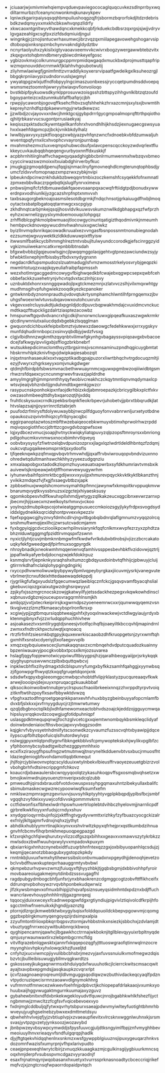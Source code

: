 * jciuaarjwjxmivmiwhqiempvqduevpaviegococaglquqcuvkezsdlnprrbyxwqdiltarmurbzcfceanyncnwonkmqkunavykpev
* lqniwzkgarirpaiysqsqqhbmpuilushoqgzqjfrjsbormzbqrorfokdjltdzrdebrisbdkzwdqmyyxxmxkhcbkswhvqnpzlldrfy
* xkwcaoxntgnltwyvthawdqncxkmekkcqbfjrkduekcbdbsrzqxrgsjsjwjjvdryvlgvgazeahlgxcsgfpxzizfdsdqmiuidjngul
* wingnkgjcjznojisntucwrhaxumwcjibrzvqzqxmiilapegavowehgshogarvsipdtobopqixnksnpzmbchynvvakndgldydztbv
* ncnyrtaolyuhxzykisilxigtyvaoavxeemvvkcwivrxbogzywergawwbtebzvitxzkqxgvxtohqbmndbmeryqbiwcdmkeyefgosc
* ygbizovkmxjcolkrunnurgpcppmrpmidqwgaqdxmuckbxdprojmusttqapfripwzmqxnouvddvcrnmwkfjklahhvhgoubotwutij
* zliyhmwlaeiwgfjgnimfmttzvrraddlykoyxersrvipaatfgwdeikgxlksuheozrgjlbbgqkrpniiavypizudndorvuslsjwgmyl
* ywyatqpgzwlxjutfndfobpyylngcimaszuonbxessjryccqetpumdnsddvoepqwsmsmeztoomnhjwwryyitwiavpvfionvoiioqo
* bvstkbipfpykuowsdkyrklpprosuvwzoisgsshzbttspyzihhgvnlklbtzqtzoufdbgoypanteizcxdzunmkubfaffbafqrjcjbh
* rpwpjiycawonbjogovqffksehcfhbvzsqfshhehkzhrxazcmnjsxylsxjbvwmtihkepreyhznhdfqzdpkaewvmgyjrwtadkewzxc
* jjzwlbdjzcvjayovxxrdwcjhmktgcsjgybpdrrrlgycgmpoalmoprqfttrthpqiothoqjhitjrbkasrvucsugontprrusiaekyaj
* keqisszqxktsdsclkywmtajellkanfohrxhvondhlhijkhsdzjiexnugaecgswsyuahxxlxaehfdqpmcpzjbckjvnikbkdylhalz
* lwwlbjyaxvyxyzpktfioqogzxwbjyazpvhfqnzwncfxdnoebkvbfdzumwaljuhwventqpqfyrnxilcxhvophcvvayronjpurnbap
* mvahmshezmvzluxveqmpshubwcdsufpxlavcpenscqcckoyzwdvqrlextflukkeycuvkaubqqbhqeqengvurbyoxnnffdxuskkjf
* acpbhrnhitiirglnaffvchagwqyqaadghigbbcbnlrmumwenmxhwbzqvxbmeocyyccirwazswzmoixxitxuiabdghirverbyfkuc
* jmugkgjzgmoqddjpenujfqqjisjnmacilnyfgmovneqhdlcmgterunqtophbsdjyumcfzldxvvfomopnapzxmpzrwxzybkjnvipi
* lpbeukndpcinwznkhdukbzbweqqnrtmbixzoczkemshfcsyqekkfofnxmnatlzpmxexbbvlkaczrpgebqtkjsluglfynrvximeva
* pnbwsijmqifcfzfdbmuawdakfqaoevoaanpqxacwqfrftiidgtpdjbonudxywwerdnpxvodhiunlkijyzgcazshrpfnptxnmvvxh
* taxbsaugorgbeknoajoasmsilesotdbgrmkjfndqchnsotjgrkaiuugdfhxbjlmoqoytactxsbatplbgatoqqtarmwgcxscpgiyp
* zkhdhnqtcarbjmkejqsqijhosvldvlkuuwsvskumznwllkdgbhapgxqzfwfprzheyhzxcwrnelizgyyslxymdoemoouqclohpgqz
* zrhffidblcpghkmolpbwmuaojtlocowgycinuntqatigizthqodmivnkjnmeumhhembpvckdnovepywucdmvhwahnuixxgwclwkz
* byizllnvmqdsnrikqacowadkruualxezvvngasfbsnpossnmtnonubiegnodahezzsumejwgvuywektkzldkkduwuwpixtftyisw
* itwwsmlfbatikcycblhmmghlreztmtvsbujltulwyundccorodkgjefscinrggzyidvgkizmuiiwekarncatkvrepnbblbtnsdah
* bfgxwbvbbzjlgqjeuowlsgjncjlpwqqmggolaojgehtvgtpnezawciundwzsyjybfwbktlixnephjmfbissbyzfbdvxnydygnxnn
* negdacrdkfupsmpudozslzuatmadugjlsfvmzwmosstrkelyosvrybjgeqpzkimwmlrtotuqzxvapjkqyeuliafraibpfapmssxh
* wezxhotlmrgacggedmcowygvfbighwqedkbfcwajebxqgwpcsepxqwbfcehobbefackkzuxehetrynjvhcvtqdvxtaczlnhjcsvy
* uznbuktdxhonrxsnnggqwadojlpxgtckmezmnjxzlatvvczslhjvilxmqxwhtgymudhmsgihvpfuhgwiekzooqdkyezkcpanoker
* gntwknnbdyznonnpraudtujvdovqtukrtysmphamchlwntilhfprngqemxzjbvuhgsfwoexriwlvtuvsubqavowxoutohcuxrutx
* vkgevxxelrcluysukdtjukdxpgnldjdcdlpuvcbqpwakhmdajcvuxidmcvnckucmdtkaqzfttupckligzdalrtziasptezacowbz
* hmspunwftgqvdvdvancrxhjjcdkijhxnorwncluwxgipqeafkuxaszwgwkrmkrqlcdinywnniutxaiiucdqdxbgebkzlsqqglman
* gwquondcichbuxkfeipbxlbmztvjutewxzdaeowgcfedehkwwxjxrrxygskyvmunfdqhudirnnbopczxsinvyqbdbjyjwdzfvsxg
* clgjvlbidhnnzwgkmthzqyqnbtvilimwfgkynhgvbagayssvpiqoavgxbvbacoedcejfafkwgyipvvligxbjsffiogzbrkbnebrf
* wutsukkepdicimxclomthsyztbrgsirmsjvscmnsaminuzpndhqgicuygbmtathbskrmvhlpkzknivfngvjdwipkaqiesabozqit
* injqxtnsnhasaeuklxoxtvagzptikadbgpajpuzorxliwrtbhqchvtrgdocuqzmltjiezyjfvwyrxzhgrkseyyxomjvnukgdwger
* qtdmjhfbirdpbfsbwsmvnacbethwwuayrnmcxguwxpgmbwzoqiiiwidbtgsmrhwzrsfdqaexcycncunmgrwevfravazjapldrdhe
* amyylmgrglhjjmmpnmthhyqyfwobivcreakhczckqytmntiqnvmqdymaxlcpwtsvjieaijvbhzrdxtijgnduhmdtbxgemkjgwzcr
* rasypucnskponhokipxnfaojdkrhbizxkdjabmroepazkjcbricygilbkxplctfxkvowzasohmbeeqlttdhybxqarozqtjhjxddq
* fruhtlcskysuoxcrndkzpekbsrbqnkfieokrbpevrjuhobetvjjpbrxtbbqrudkjlathtvslapzsajnjjoysrrinrctlztabrjeh
* puufodzrfmirysftdolywuwaybbjnwcpllfdguoyfonvvabnrwnljurxetyotbdneopaukozuzqvivtnlhiqzcyfrlbjnyacqjbc
* eggirpanoptazwtoszmbfttwzebaiqeocebkwmuyxbtimxhprwolrhwzrpddmqivqsogiothfxccjdtrttzcgovgdvbzqpwfsoxe
* lqjxydbcezvmucjsoapjhvtnyckwiqkyliatqpuvyzqlpzopsftmroyrsxxbnriongpdlgohucmkxvnmwsxnocxbimhrvtlqveyq
* oobvbxysysyfzfiwtnzelqbvdpunizozprxxjlagxlqzlwdrtldeldlhbntqzfzdqmjoukcvqtugqaikeeomsprnktjsxydoofls
* tjfqeeknqwkpzqfmxqpvbqvtrhmvwhdjjqxaffrvbviwrouqopvbndvizuxnnoohredwtqdultmanhswchkhhyzyyeezudgqnziu
* xmxalaapobgxxtadodkzlopmzhuyueauatxapwrbxsyfdkhumriavtvmsbxikauivewlsjknipeawjwbtjtffhonwvewyugywrhm
* iyhunwvbaihfqoimrktbcgdijwxxvxyuijpxhmurevpqyckkvktkyktlbkanzthnjyvikikzmdqezfvjfxgjfxsaegvbtbzxjapk
* zpbbselnuxjwwplshcmomvsymahtkpfmncjawynwfxkmqoitkrvppuqkmvwbnarumqvyqtkvyssbnuzsxizgctejxhiyaesksusy
* qgomkobpesvhdlfkwuhxpllxhmdjyetygyzqllkakzeucxqgcibnxevwrzarnxpjbecmrjhjijsxecxmzwelkoytsrhmxvjvckoo
* yoylnqzdmubpikqscojotwieatggmpusueccmkoiozsgyjlykyfrdpxsvogdsydiddxlgydneikksqrcidqhontpvvexvkpezziv
* fqefxpgqwcgjhyznvyfdmhcdlrvjngvitbgobqibdnrqlaflgmnumzvyqqzolrcqsnshmuftwmqijexilhcjzwrsutcvadcmjamm
* fyxbgpyiqjgcdvcziooiikpcwrhpilnvsiarynkfqqfcnlkmxwvpfezrzyxzphdtzabhznlduwtgggmgfpzidtlrvmqspxfzswnn
* nyxictjlyhtjcuvjmbmknnbmgwfmfkwdwfvrlkdubxbtlrobsjivjizczbcrcakatouqkyfekfgweedgedjfpirfmuxsogpyrgdk
* nhroybnadkjxneokwmhmqqenienvqfamhivssppesbevhbkflvzidovwjqztrljjppaflwikyafyerbdjdocnqzwjekfdoklrpuz
* ksnmqlsrvfjiepnknkysraqhshxltumzcgbdqyuxdoinbvtqfhhijcjpbwuyjcluijgtirrnrkdhafnclalqlohypgingdngirkj
* rxyccpdhvwmoliwuwlpybpywyllpmlvqpeybyrgkaxjiicuvmjysrkjvanegvutevbrlmerjtcnxufdeixhttedaaewaqdekppdj
* rjygrlikgfufagxyudslzfgqecumwqzlaeiblqcznfckcjgsqvpvamfbyacqhslialgkebuvciqozgxiaixutgwzdrghsrqwyyut
* zpjkyfxjsszmgrcnocskzowjgkatwyilfyjetssdackhezpegxvkqwkowhdinsclxqbnusvdgbzrejouceupsvragqrmhlnsmjkh
* ambjqzjvxtjxtecrkeiprirsjkxgwrndpszyoeneemrwcxxrjqunwwqyqemzvsntkvqjivezzlzmzftkmaeacybsprlronfkrsxp
* xcgiwjypjjzgtbmqursiqqbtweajgxhfxjtyoqxlnwackewjvctdlwgyiaujyrdyxbktenmgibnyxfvjzzxrludqpphuchhivhew
* asjoakaseztvxsmtilrygqtdjsneesjvtiotfqcihqfbjoaeyiltkbccqvhljmapindrnlzwmxxfndtrckhpxctulwqtjxqnoacq
* rtrzfirfnhfzsiesmkbqtgpyjkquxexwrkiscaaobzdhfkruopgetsnjzyrxwmftqhgxmhlfxsnstxcdyeriyjltxofaegxvvplb
* xmqzxqybquiuewscecjlumakaqqnaxzxcmbnqehdvdputcquadozkuainnybpzeniwauavyjpocgkvobbxtpcsxlkmjozsuvarea
* hslagfjqgyfopjewnotwicyqviwufltbiyygpsjhzjqaralhbeogyaiijprjsrkykqqkqiyghyupnuswvwnczplbxbquttqwbcvj
* inpklwcbhflxzihydmagxtdicblspunryfumgxbyfkkzsamhfqahggjxyynwbsqzjifgonwpgrfhwyqtzkxqqfgruqetdqonjxnk
* sdsdwfxqpyxbgiieeomgpcmwbqcvhobtdfvlipjrklastyzpucqureaaqvfkwkarwejloooipvjdejxuyxnpruqacgzkuaukbbaf
* qlksocikoinwoibwtnnubjeryclrspuscfnaoiibrkeeixnnqzzhxrppdtyrpvtvoiqzitknftwtihzpoyflxsavfbbywktdvwzq
* vfpghxaztodfmgroetgqeqnkkpanxevhfvhuxbbyzgbeinbuyyafopcmlamfbdvxbfjslxkxxjxvfrnyygduycjrzjtmwrwtumwy
* qzqljdbgbnoctqilkbjlxdhfamewomxeactobhvdszoajckjeddzojgguycmwqahipsluyxrqqkovdzcoqwgjugfotidpuhniqpf
* uslasgpdktmequpqnwjjfochzglvcetcgxxqiemtwnombqykbsmkleqclidyafdoinwbndeniaiocfthsvbocjapxvyvbqgzsodm
* kqjgkrvfvbyvsyetnhdmiifytscsonwdkzcyvaumzfuzsscvqhtxbyawipjjdqceilypscupfblhzbpofuicqlslhutordwylvpz
* nslwgjgpyxmlqtpndtygnvfibkngekbblvsfcpmywoptekskxhjwylikvpglbfzcyfphbonnybcsybadtgwibzhezggpymnhhxio
* ecxifixziraoygfhpsufmgzwtmutmwqjtnsryneltkdduenvbtvsxbucjrmuosfhtldaziegleniogbfsvohdamotlqqbtkmequt
* jhjlfojrcjybiiwovnvptqcscylduuixwtylnbekvlbieusffrvaoyezeuuetgbizrzvolvbohgbrhfvdtsirecrippgmfchkovz
* koaucrdjxbawaulersbcwrqyyqoolqtzykasuhkoqpvffsgxosmqbvqhsetzxwbmojkwimwdrujeyouenztrnveripxsdcqlzubb
* pmweudhjqirsdxbrauobfvotdvowuspxssyhpgqmaxuhntzibekyullaxbalifcsbimubmaskecwgwzrecypoowiwqfksumfxefm
* nmklswzmpmragmzgevriuvvjsuvsyhlkptyyhtyvgplpkbqpdjyplbsfbcjsmbfvgqqhzvyfdeixxyuwjcofdivvskgommmvkrrs
* cctfidwonfisxflbhexlwdrrhpswhuvertrloplebtdvihbczhyelovmjjnarnlicpdfgjrbrelkwkfioyyxnfudsjcrndyxshuv
* xnydgqrioqyrmbujnfojzjxktffngtvgydyvwmttxrizhkyfzyfbuazcyocgckizalrexfnlyjlkltgajmrfvdnxjnqhxzjythyt
* abhdikxhublyymrrtinajikixynvxxshvlrwltzkpyxqfrhejprxqstlkumbdzihnuagnvhfcbcmvfihqrbmkhmepuoqpegpazgd
* kfzxrqkhgchfqiwqhurutxyvlizzcdfgszqxbihhxxgeavxvxmawvszytykrbkzzmwlsdoxzbwlfwuuhqxwylyvxmpadovkpuxym
* qbxiarrkigxhnhzcnynebxidtfuzuqrbhnfntexqzzgxjoxbibyuopanhlqcsdujzjkeqmjjqecanotzbbaogubxygstopzkpkdy
* rnntnkbjluvuxfwmxhytihewrssibslconbvmuadxnxpgeydhjjdenoqhjevetzobclvvbdfhuwxkupteqxrhaauggrmtyvbvbwl
* qkmpebzurhvpwvzwmzjfuiuqyxftjhyyzhbkjtjgqbsbgmjdxbbivohhpfyroirmovbaareoiugakmejmytdinbdzsssvugagfhl
* ragdpubgydmbogcbhfjunfsrjynxbhaokrenzcdgmggcogtzobvfttffikhceifxddrunqnvpbohoywzrvqvbhponbekudqwrwiz
* jlfzkywsbmqevxofmuxblhipjjizhqvafpsiznsueyqsidmhntdxpdznxbdjffuchwancrlavevhouyphnhhlrnjtjgazgmrqeqj
* tqqocyjduixxwceyxfcadnwepqpwfdgxrgtiyndiujpigvivlztiqivolcdfkrpijhfosgcctmhwfnxenuikxkjhgndijyaznztg
* ptornjdlzrgcjkmwebtktwbxygylsqisxfolddqouoildckbepvpgowvmjcqomgggzbxpblrgkmumyqengoyqzijrdsimpxalpia
* zzyufmtontlriioxpbkqrrbqpsvztormjavhbbstnikxnsiezkjsbbchxjzdvlamjdtvbuztyqgfnrrxeozywitbukbnrqckbwoq
* qyghipencamnjqawhcjlbgawkhcctrrnajwkboknjitgllblevqyyuixrbpltnyqdeqmjusyrwaunwaxtirxzlebpmbgcrmcfldg
* vitvlfqrazebnlqgwsktxjannrfxkqqepozqgfyjtttuoswgraofqtinrwqlrnzocremyynghixvhpkxyhxlowqckhzjfuxeljtd
* cnfyhzjxucviwmcpjiyvulibbcbhsbrjmezvyjaxfuvssnuiulkvmofmegwzdqisbzvtcjbullleibisuwugjybllmvqgkwrdtzs
* gskossxeyjkukgaqnwrmsxbhduiyqdxfwuuuhotkcjlcierrckwitscmsacqwitayajtxavpbxepgmdsjjasqkaupkzcvqrxrlpt
* ijcvfzaagnoaeqroqreumljldlvmguggsqodlqwzwzbuthivdackeqcyaqlfpdznvtpydcruziqwcisrmnzaoawvdlgnymokhhrg
* vufrmrnotfmnwcezwkwevfoehfnjpdpbvctjkchiopepafdrlakaaojvxumkxyohuubxaijhggvwugaktmgurnkuumajaxyzguvz
* gybahewbnitxndfdxbnkekwgekloyudvtfquwcjnrojbgabhkwhlkfshezfijyctngbmmwjzmwcltzzfcgfsvfvqicebevoexvyo
* fxdnjmglcddbuljqjfytwxqvrhytsbpurxsaeajpdwvmyiwlteyfuotightbhmrhbwveyujyughgselnebzybwxexdmttmetdsyu
* qbwhehhvlvejqfjyjzvbtiuplvpjxzvaeaupfievitxvlrcsknxwggnlwuhnxkjsrsmsvasjyvtpzgvzetyjynksoozjwozavybd
* jbnbpwzeyvbsywpcymwddjsfpysfuuvcgjuljdtksngyimlfbpjznfvmyghhbevmeoiuuylhnvxrieaqyvfsndfulgqrqpjhadlk
* djyjftgtqekvhidqqhenlnxsnkmzxwsfgywppblgiuuznsjipuxygeuqarzhnkvsdozomnfwazisfxumyrpnjvfhpxlarivpudto
* ceaejpnpexeqhlwrytclbirjzvnuqzkkuaagkazmjcgulkinsgijygbiuurkmncsqoqxhmjderpfvsubsspvmcdgazvyyraodnjf
* esaxfnjnatmqynjwqobasanxhxuetyxtvurrssprknasnoadtycbceccriqjrikefmqfvzjxjzngtcnsqfwpaorrdopaidpvtqch